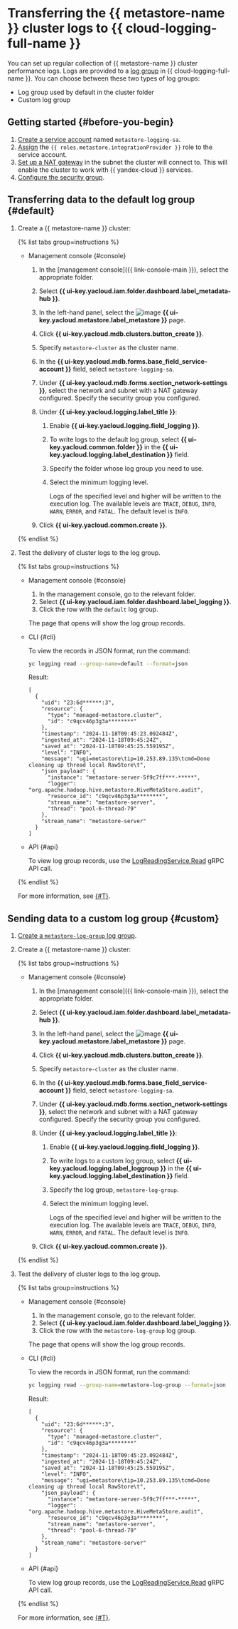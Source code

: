 # Transferring the {{ metastore-name }} cluster logs to {{ cloud-logging-full-name }}

You can set up regular collection of {{ metastore-name }} cluster performance logs. Logs are provided to a [log group](../../../logging/concepts/log-group.md) in {{ cloud-logging-full-name }}. You can choose between these two types of log groups:

* Log group used by default in the cluster folder
* Custom log group

## Getting started {#before-you-begin}

1. [Create a service account](../../../iam/operations/sa/create.md) named `metastore-logging-sa`.
1. [Assign](../../../iam/operations/sa/assign-role-for-sa.md) the `{{ roles.metastore.integrationProvider }}` role to the service account.
1. [Set up a NAT gateway](../../../vpc/operations/create-nat-gateway.md) in the subnet the cluster will connect to. This will enable the cluster to work with {{ yandex-cloud }} services.
1. [Configure the security group](configure-security-group.md).

## Transferring data to the default log group {#default}

1. Create a {{ metastore-name }} cluster:

   {% list tabs group=instructions %}

   - Management console {#console}

      1. In the [management console]({{ link-console-main }}), select the appropriate folder.
      1. Select **{{ ui-key.yacloud.iam.folder.dashboard.label_metadata-hub }}**.
      1. In the left-hand panel, select the ![image](../../../_assets/console-icons/database.svg) **{{ ui-key.yacloud.metastore.label_metastore }}** page.
      1. Click **{{ ui-key.yacloud.mdb.clusters.button_create }}**.
      1. Specify `metastore-cluster` as the cluster name.
      1. In the **{{ ui-key.yacloud.mdb.forms.base_field_service-account }}** field, select `metastore-logging-sa`.
      1. Under **{{ ui-key.yacloud.mdb.forms.section_network-settings }}**, select the network and subnet with a NAT gateway configured. Specify the security group you configured.
      1. Under **{{ ui-key.yacloud.logging.label_title }}**:

         1. Enable **{{ ui-key.yacloud.logging.field_logging }}**.
         1. To write logs to the default log group, select **{{ ui-key.yacloud.common.folder }}** in the **{{ ui-key.yacloud.logging.label_destination }}** field.
         1. Specify the folder whose log group you need to use.
         1. Select the minimum logging level.

            Logs of the specified level and higher will be written to the execution log. The available levels are `TRACE`, `DEBUG`, `INFO`, `WARN`, `ERROR`, and `FATAL`. The default level is `INFO`.

      1. Click **{{ ui-key.yacloud.common.create }}**.

   {% endlist %}

1. Test the delivery of cluster logs to the log group.

   {% list tabs group=instructions %}

   - Management console {#console}

      1. In the management console, go to the relevant folder.
      1. Select **{{ ui-key.yacloud.iam.folder.dashboard.label_logging }}**.
      1. Click the row with the `default` log group.

      The page that opens will show the log group records.

   - CLI {#cli}

      To view the records in JSON format, run the command:

      ```bash
      yc logging read --group-name=default --format=json
      ```

      Result:

      ```text
      [
        {
          "uid": "23:6d******:3",
          "resource": {
            "type": "managed-metastore.cluster",
            "id": "c9qcv46p3g3a********"
          },
          "timestamp": "2024-11-18T09:45:23.092484Z",
          "ingested_at": "2024-11-18T09:45:24Z",
          "saved_at": "2024-11-18T09:45:25.559195Z",
          "level": "INFO",
          "message": "ugi=metastore\tip=10.253.89.135\tcmd=Done cleaning up thread local RawStore\t",
          "json_payload": {
            "instance": "metastore-server-5f9c7ff***-*****",
            "logger": "org.apache.hadoop.hive.metastore.HiveMetaStore.audit",
            "resource_id": "c9qcv46p3g3a********",
            "stream_name": "metastore-server",
            "thread": "pool-6-thread-79"
          },
          "stream_name": "metastore-server"
        }
      ]
      ```

   - API {#api}

      To view log group records, use the [LogReadingService.Read](../../../logging/api-ref/grpc/LogReading/read.md) gRPC API call.

   {% endlist %}

   For more information, see [{#T}](../../../logging/operations/read-logs.md).

## Sending data to a custom log group {#custom}

1. [Create a `metastore-log-group` log group](../../../logging/operations/create-group.md).
1. Create a {{ metastore-name }} cluster:

   {% list tabs group=instructions %}

   - Management console {#console}

      1. In the [management console]({{ link-console-main }}), select the appropriate folder.
      1. Select **{{ ui-key.yacloud.iam.folder.dashboard.label_metadata-hub }}**.
      1. In the left-hand panel, select the ![image](../../../_assets/console-icons/database.svg) **{{ ui-key.yacloud.metastore.label_metastore }}** page.
      1. Click **{{ ui-key.yacloud.mdb.clusters.button_create }}**.
      1. Specify `metastore-cluster` as the cluster name.
      1. In the **{{ ui-key.yacloud.mdb.forms.base_field_service-account }}** field, select `metastore-logging-sa`.
      1. Under **{{ ui-key.yacloud.mdb.forms.section_network-settings }}**, select the network and subnet with a NAT gateway configured. Specify the security group you configured.
      1. Under **{{ ui-key.yacloud.logging.label_title }}**:

         1. Enable **{{ ui-key.yacloud.logging.field_logging }}**.
         1. To write logs to a custom log group, select **{{ ui-key.yacloud.logging.label_loggroup }}** in the **{{ ui-key.yacloud.logging.label_destination }}** field.
         1. Specify the log group, `metastore-log-group`.
         1. Select the minimum logging level.

            Logs of the specified level and higher will be written to the execution log. The available levels are `TRACE`, `DEBUG`, `INFO`, `WARN`, `ERROR`, and `FATAL`. The default level is `INFO`.

      1. Click **{{ ui-key.yacloud.common.create }}**.

   {% endlist %}

1. Test the delivery of cluster logs to the log group.

   {% list tabs group=instructions %}

   - Management console {#console}

      1. In the management console, go to the relevant folder.
      1. Select **{{ ui-key.yacloud.iam.folder.dashboard.label_logging }}**.
      1. Click the row with the `metastore-log-group` log group.

      The page that opens will show the log group records.

   - CLI {#cli}

      To view the records in JSON format, run the command:

      ```bash
      yc logging read --group-name=metastore-log-group --format=json
      ```

      Result:

      ```text
      [
        {
          "uid": "23:6d******:3",
          "resource": {
            "type": "managed-metastore.cluster",
            "id": "c9qcv46p3g3a********"
          },
          "timestamp": "2024-11-18T09:45:23.092484Z",
          "ingested_at": "2024-11-18T09:45:24Z",
          "saved_at": "2024-11-18T09:45:25.559195Z",
          "level": "INFO",
          "message": "ugi=metastore\tip=10.253.89.135\tcmd=Done cleaning up thread local RawStore\t",
          "json_payload": {
            "instance": "metastore-server-5f9c7ff***-*****",
            "logger": "org.apache.hadoop.hive.metastore.HiveMetaStore.audit",
            "resource_id": "c9qcv46p3g3a********",
            "stream_name": "metastore-server",
            "thread": "pool-6-thread-79"
          },
          "stream_name": "metastore-server"
        }
      ]
      ```

   - API {#api}

      To view log group records, use the [LogReadingService.Read](../../../logging/api-ref/grpc/LogReading/read.md) gRPC API call.

   {% endlist %}

   For more information, see [{#T}](../../../logging/operations/read-logs.md).

